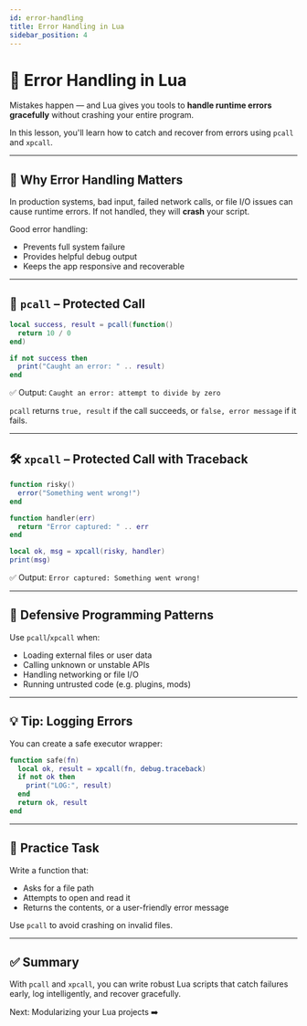 ```yaml
---
id: error-handling
title: Error Handling in Lua
sidebar_position: 4
---
```


# 🚨 Error Handling in Lua

Mistakes happen — and Lua gives you tools to **handle runtime errors gracefully** without crashing your entire program.

In this lesson, you'll learn how to catch and recover from errors using `pcall` and `xpcall`.

---

## 🔹 Why Error Handling Matters

In production systems, bad input, failed network calls, or file I/O issues can cause runtime errors. If not handled, they will **crash** your script.

Good error handling:

- Prevents full system failure
- Provides helpful debug output
- Keeps the app responsive and recoverable

---

## 🧰 `pcall` – Protected Call

```lua
local success, result = pcall(function()
  return 10 / 0
end)

if not success then
  print("Caught an error: " .. result)
end
```

✅ Output: `Caught an error: attempt to divide by zero`

`pcall` returns `true, result` if the call succeeds, or `false, error message` if it fails.

---

## 🛠 `xpcall` – Protected Call with Traceback

```lua
function risky()
  error("Something went wrong!")
end

function handler(err)
  return "Error captured: " .. err
end

local ok, msg = xpcall(risky, handler)
print(msg)
```

✅ Output: `Error captured: Something went wrong!`

---

## 🧱 Defensive Programming Patterns

Use `pcall`/`xpcall` when:

- Loading external files or user data
- Calling unknown or unstable APIs
- Handling networking or file I/O
- Running untrusted code (e.g. plugins, mods)

---

## 💡 Tip: Logging Errors

You can create a safe executor wrapper:

```lua
function safe(fn)
  local ok, result = xpcall(fn, debug.traceback)
  if not ok then
    print("LOG:", result)
  end
  return ok, result
end
```

---

## 🔧 Practice Task

Write a function that:

- Asks for a file path
- Attempts to open and read it
- Returns the contents, or a user-friendly error message

Use `pcall` to avoid crashing on invalid files.

---

## ✅ Summary

With `pcall` and `xpcall`, you can write robust Lua scripts that catch failures early, log intelligently, and recover gracefully.

Next: Modularizing your Lua projects ➡️
